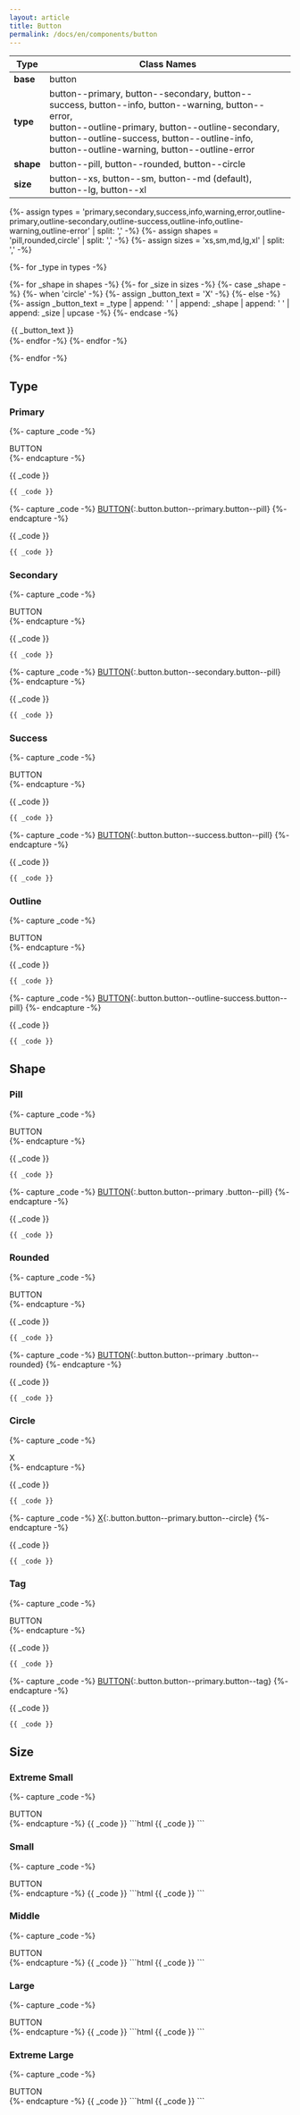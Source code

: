 ```yaml
---
layout: article
title: Button
permalink: /docs/en/components/button
---
```


| Type | Class Names |
| ---- | ---- |
| **base**  | button |
| **type**  | button\-\-primary, button\-\-secondary, button\-\-success, button\-\-info, button\-\-warning, button\-\-error, <br>button\-\-outline\-primary, button\-\-outline\-secondary, button\-\-outline\-success, button\-\-outline\-info, button\-\-outline\-warning, button\-\-outline\-error |
| **shape** | button\-\-pill, button\-\-rounded, button\-\-circle |
| **size**  | button\-\-xs, button\-\-sm, button\-\-md (default), button\-\-lg, button\-\-xl |

<!-- ================================ -->
{%- assign types  = 'primary,secondary,success,info,warning,error,outline-primary,outline-secondary,outline-success,outline-info,outline-warning,outline-error' | split: ',' -%}
{%- assign shapes = 'pill,rounded,circle' | split: ',' -%}
{%- assign sizes  = 'xs,sm,md,lg,xl' | split: ',' -%}
<!-- ================================ -->
<style>
.example-button {
  margin: 2px 3px;
}
</style>
{%- for _type in types -%}
<p>
  {%- for _shape in shapes -%}
    {%- for _size in sizes -%}
      {%- case _shape -%}
        {%- when 'circle' -%}
          {%- assign _button_text = 'X' -%}
        {%- else -%}
          {%- assign _button_text = _type | append: ' ' | append: _shape | append: ' ' | append: _size | upcase -%}
      {%- endcase -%}
      <div class="button button--{{ _type }} button--{{ _shape }} button--{{ _size }} example-button"
        onclick="javascript:copyButtonClass(this)">
        {{ _button_text }}
      </div>
    {%- endfor -%}
  {%- endfor -%}
</p>
{%- endfor -%}
<script>
  function copyButtonClass(el) {
    var classStr = Array.from(el.classList).filter(function(item) {
      return item != 'example-button';
    }).join(' ');
    TOOL.copyTextToClipboard(classStr);
    TOOL.prompt('Successfully copy class to clipboard!');
  }
</script>
<!-- ================================ -->

## Type

### Primary

<!-- ============================= -->
{%- capture _code -%}
<div class="button button--primary button--pill">BUTTON</div>
{%- endcapture -%}

{{ _code }}

```html
{{ _code }}
```
<!-- ============================= -->
{%- capture _code -%}
[BUTTON](#){:.button.button--primary.button--pill}
{%- endcapture -%}

{{ _code }}

```html
{{ _code }}
```
<!-- ============================= -->

### Secondary

<!-- ============================= -->
{%- capture _code -%}
<div class="button button--secondary button--pill">BUTTON</div>
{%- endcapture -%}

{{ _code }}

```html
{{ _code }}
```
<!-- ============================= -->
{%- capture _code -%}
[BUTTON](#){:.button.button--secondary.button--pill}
{%- endcapture -%}

{{ _code }}

```html
{{ _code }}
```
<!-- ============================= -->

### Success

<!-- ============================= -->
{%- capture _code -%}
<div class="button button--success button--pill">BUTTON</div>
{%- endcapture -%}

{{ _code }}

```html
{{ _code }}
```
<!-- ============================= -->
{%- capture _code -%}
[BUTTON](#){:.button.button--success.button--pill}
{%- endcapture -%}

{{ _code }}

```html
{{ _code }}
```
<!-- ============================= -->

### Outline

<!-- ============================= -->
{%- capture _code -%}
<div class="button button--outline-success button--pill">BUTTON</div>
{%- endcapture -%}

{{ _code }}

```html
{{ _code }}
```
<!-- ============================= -->
{%- capture _code -%}
[BUTTON](#){:.button.button--outline-success.button--pill}
{%- endcapture -%}

{{ _code }}

```html
{{ _code }}
```
<!-- ============================= -->

## Shape

### Pill

<!-- ============================= -->
{%- capture _code -%}
<div class="button button--primary button--pill">BUTTON</div>
{%- endcapture -%}

{{ _code }}

```html
{{ _code }}
```
<!-- ============================= -->
{%- capture _code -%}
[BUTTON](#){:.button.button--primary .button--pill}
{%- endcapture -%}

{{ _code }}

```html
{{ _code }}
```
<!-- ============================= -->

### Rounded

<!-- ============================= -->
{%- capture _code -%}
<div class="button button--primary button--rounded">BUTTON</div>
{%- endcapture -%}

{{ _code }}

```html
{{ _code }}
```
<!-- ============================= -->
{%- capture _code -%}
[BUTTON](#){:.button.button--primary .button--rounded}
{%- endcapture -%}

{{ _code }}

```html
{{ _code }}
```
<!-- ============================= -->

### Circle

<!-- ============================= -->
{%- capture _code -%}
<div class="button button--primary button--circle">X</div>
{%- endcapture -%}

{{ _code }}

```html
{{ _code }}
```
<!-- ============================= -->
{%- capture _code -%}
[X](#){:.button.button--primary.button--circle}
{%- endcapture -%}

{{ _code }}

```html
{{ _code }}
```
<!-- ============================= -->

### Tag

<!-- ============================= -->
{%- capture _code -%}
<div class="button button--primary button--tag">BUTTON</div>
{%- endcapture -%}

{{ _code }}

```html
{{ _code }}
```
<!-- ============================= -->
{%- capture _code -%}
[BUTTON](#){:.button.button--primary.button--tag}
{%- endcapture -%}

{{ _code }}

```html
{{ _code }}
```
<!-- ============================= -->

## Size

### Extreme Small

<!-- ============================= -->
{%- capture _code -%}
<div class="button button--primary button--rounded button--xs">BUTTON</div>
{%- endcapture -%}
{{ _code }}
```html
{{ _code }}
```
<!-- ============================= -->

### Small

<!-- ============================= -->
{%- capture _code -%}
<div class="button button--primary button--rounded button--sm">BUTTON</div>
{%- endcapture -%}
{{ _code }}
```html
{{ _code }}
```
<!-- ============================= -->

### Middle

<!-- ============================= -->
{%- capture _code -%}
<div class="button button--primary button--rounded">BUTTON</div>
{%- endcapture -%}
{{ _code }}
```html
{{ _code }}
```
<!-- ============================= -->

### Large

<!-- ============================= -->
{%- capture _code -%}
<div class="button button--primary button--rounded button--lg">BUTTON</div>
{%- endcapture -%}
{{ _code }}
```html
{{ _code }}
```
<!-- ============================= -->

### Extreme Large

<!-- ============================= -->
{%- capture _code -%}
<div class="button button--primary button--rounded button--xl">BUTTON</div>
{%- endcapture -%}
{{ _code }}
```html
{{ _code }}
```
<!-- ============================= -->
